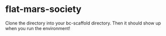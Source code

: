 # flat-mars-society

Clone the directory into your bc-scaffold directory. Then it should show up when you run the environment!